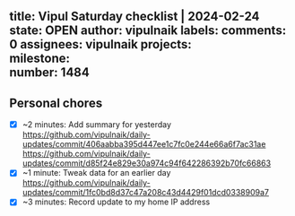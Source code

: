 title:	Vipul Saturday checklist | 2024-02-24
state:	OPEN
author:	vipulnaik
labels:	
comments:	0
assignees:	vipulnaik
projects:	
milestone:	
number:	1484
--
## Personal chores

- [x] ~2 minutes: Add summary for yesterday https://github.com/vipulnaik/daily-updates/commit/406aabba395d447ee1c7fc0e244e66a6f7ac31ae https://github.com/vipulnaik/daily-updates/commit/d85f24e829e30a974c94f642286392b70fc66863
- [x] ~1 minute: Tweak data for an earlier day https://github.com/vipulnaik/daily-updates/commit/1fc0bd8d37c47a208c43d4429f01dcd0338909a7
- [x] ~3 minutes: Record update to my home IP address
